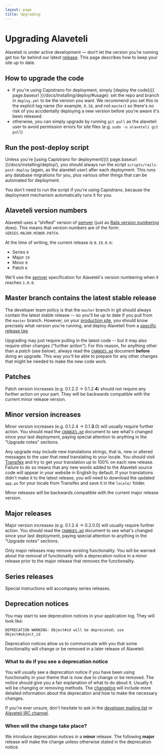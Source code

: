 ```yaml
---
layout: page
title: Upgrading
---
```

Upgrading Alaveteli
====================

<p class="lead">
  Alaveteli is under active development &mdash; don&rsquo;t let the
  version you&rsquo;re running get too far behind our latest
  <a href="{{ page.baseurl }}/docs/glossary/#release" class="glossary__link">release</a>.
  This page describes how to keep your site up to date.
</p>

## How to upgrade the code

* If you're using Capistrano for deployment,
  simply [deploy the code]({{ page.baseurl }}/docs/installing/deploy/#usage):
  set the repo and branch in `deploy.yml` to be the version you want.
  We recommend you set this to the explicit tag name (for example,
  `0.18`, and not `master`) so there's no risk of you accidentally deploying
  a new version before you're aware it's been released.
* otherwise, you can simply upgrade by running `git pull` as the alaveteli user
  to avoid permission errors for site files (e.g. `sudo -u alaveteli git pull`)

## Run the post-deploy script

Unless you're [using Capistrano for deployment]({{ page.baseurl }}/docs/installing/deploy/),
you should always run the script `scripts/rails-post-deploy` (again, as the alaveteli user)
after each deployment. This runs any database migrations for you, plus various other
things that can be automated for deployment.

<div class="attention-box info">
  You don't need to run the script if you're using Capistrano, because the
  deployment mechanism automatically runs it for you.
</div>

## Alaveteli version numbers

Alaveteli uses a &ldquo;shifted&rdquo; version of [semver](http://semver.org)
(just as [Rails version numbering](http://guides.rubyonrails.org/maintenance_policy.html)
does). This means that version numbers are of the form: `SERIES.MAJOR.MINOR.PATCH`.

At the time of writing, the current release is `0.19.0.6`:

- Series `0`
- Major `19`
- Minor `0`
- Patch `6`

We'll use the [semver](http://semver.org) specification for Alaveteli's
version numbering when it reaches `1.0.0`.

## Master branch contains the latest stable release

The developer team policy is that the `master` branch in git should always
contain the latest stable release -- so you'll be up to date if you pull from
the `master` branch. However, on your
<a href="{{ page.baseurl }}/docs/glossary/#production" class="glossary__link">production
site</a>, you should know precisely what version you're running, and deploy
Alaveteli from a [*specific* release
tag](https://github.com/mysociety/alaveteli/releases).

Upgrading may just require pulling in the latest code -- but it may also require
other changes ("further action"). For this reason, for anything other than a
*patch* (see below), always read the 
[`CHANGES.md`](https://github.com/mysociety/alaveteli/blob/master/doc/CHANGES.md)
document **before** doing an upgrade. This way you'll be able to prepare for any
other changes that might be needed to make the new code work.

## Patches

Patch version increases (e.g. 0.1.2.3 &rarr; 0.1.2.**4**) should not require any further action on your part. They will be backwards compatible with the current minor release version.

## Minor version increases

Minor version increases (e.g. 0.1.2.4 &rarr; 0.1.**3**.0) will usually require further action. You should read the [`CHANGES.md`](https://github.com/mysociety/alaveteli/blob/master/doc/CHANGES.md) document to see what's changed since your last deployment, paying special attention to anything in the "Upgrade notes" sections.

Any upgrade may include new translations strings, that is, new or altered messages
to the user that need translating to your locale. You should visit <a href="{{ page.baseurl }}/docs/glossary/#transifex" class="glossary__link">Transifex</a>
and try to get your translation up to 100% on each new release. Failure to do
so means that any new words added to the Alaveteli source code will appear in
your website in English by default. If your translations didn't make it to the
latest release, you will need to download the updated `app.po` for your locale
from Transifex and save it in the `locale/` folder.

Minor releases will be backwards compatible with the current major release version.

## Major releases

Major version increases (e.g. 0.1.2.4 &rarr; 0.2.0.0) will usually require further action. You should read the [`CHANGES.md`](https://github.com/mysociety/alaveteli/blob/master/doc/CHANGES.md) document to see what's changed since your last deployment, paying special attention to anything in the "Upgrade notes" sections.

Only major releases may remove existing functionality. You will be warned about the removal of functionality with a deprecation notice in a minor release prior to the major release that removes the functionality.

## Series releases

Special instructions will accompany series releases.

## Deprecation notices

You may start to see deprecation notices in your application log. They will look like:

    DEPRECATION WARNING: Object#id will be deprecated; use Object#object_id

Deprecation notices allow us to communicate with you that some functionality will change or be removed in a later release of Alaveteli.

### What to do if you see a deprecation notice

You will usually see a deprecation notice if you have been using functionality in your theme that is now due to change or be removed. The notice should give you a fair explanation of what to do about it. Usually it will be changing or removing methods. The [changelog](https://github.com/mysociety/alaveteli/blob/develop/doc/CHANGES.md) will include more detailed information about the deprecation and how to make the necessary changes.

If you're ever unsure, don't hesitate to ask in the [developer mailing list](https://groups.google.com/group/alaveteli-dev) or [Alaveteli IRC channel](http://www.irc.mysociety.org/).

### When will the change take place?

We introduce deprecation notices in a **minor** release. The following **major** release will make the change unless otherwise stated in the deprecation notice.
